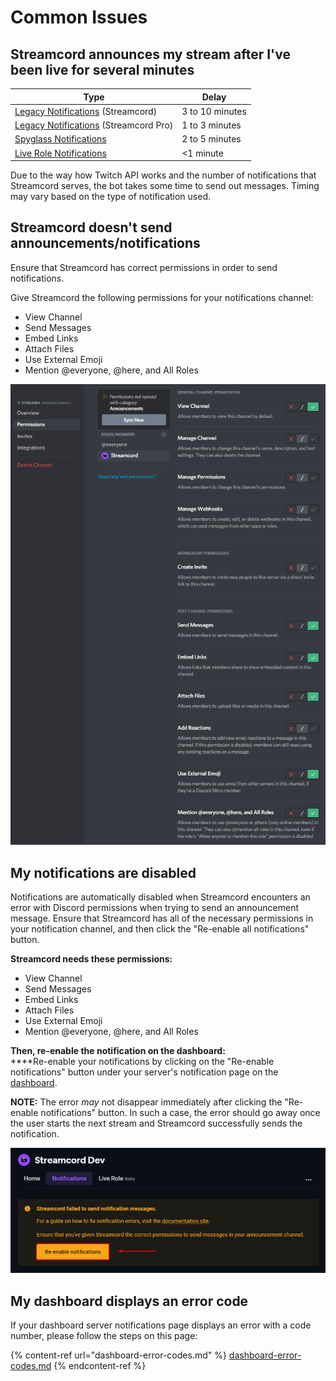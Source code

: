 # Common Issues

## Streamcord announces my stream after I've been live for several minutes

| Type                                                                        | Delay           |
| --------------------------------------------------------------------------- | --------------- |
| [Legacy Notifications](legacy/) (Streamcord)                                | 3 to 10 minutes |
| [Legacy Notifications](legacy/) (Streamcord Pro)                            | 1 to 3 minutes  |
| [Spyglass Notifications](https://docs.streamcord.io/notifications/spyglass) | 2 to 5 minutes  |
| [Live Role Notifications](../live-role/live-role-notifications/)            | <1 minute       |

Due to the way how Twitch API works and the number of notifications that Streamcord serves, the bot takes some time to send out messages. Timing may vary based on the type of notification used.

## Streamcord doesn't send announcements/notifications

Ensure that Streamcord has correct permissions in order to send notifications.

Give Streamcord the following permissions for your notifications channel:

* View Channel
* Send Messages
* Embed Links
* Attach Files
* Use External Emoji
* Mention @everyone, @here, and All Roles

![List of permissions to enable. Click to expand](<../.gitbook/assets/image (13).png>)

## My notifications are disabled

Notifications are automatically disabled when Streamcord encounters an error with Discord permissions when trying to send an announcement message. Ensure that Streamcord has all of the necessary permissions in your notification channel, and then click the "Re-enable all notifications" button.

**Streamcord needs these permissions:**

* View Channel
* Send Messages
* Embed Links
* Attach Files
* Use External Emoji
* Mention @everyone, @here, and All Roles

**Then, re-enable the notification on the dashboard:**\
****Re-enable your notifications by clicking on the "Re-enable notifications" button under your server's notification page on the [dashboard](https://dash.streamcord.io/).

**NOTE:** The error _may_ not disappear immediately after clicking the "Re-enable notifications" button. In such a case, the error should go away once the user starts the next stream and Streamcord successfully sends the notification.

![](<../.gitbook/assets/image (27).png>)

## My dashboard displays an error code

If your dashboard server notifications page displays an error with a code number, please follow the steps on this page:

{% content-ref url="dashboard-error-codes.md" %}
[dashboard-error-codes.md](dashboard-error-codes.md)
{% endcontent-ref %}

